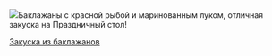 <!--2025-07-21 13:01:39-->
<div class="yb">
  <div class="rss povarenok"><a href="https://www.povarenok.ru/recipes/show/182936/"><img src="https://www.povarenok.ru/data/cache/2025jul/21/01/3185021_18306-640x480.jpg"></a>Баклажаны с красной рыбой и маринованным луком, отличная закуска на Праздничный стол! <p class="titl"><a href="https://www.povarenok.ru/recipes/show/182936/">Закуска из баклажанов</a></p></div>
</div>
